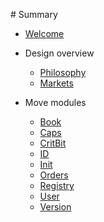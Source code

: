 ‌# Summary​

* [Welcome](Welcome.md)

* Design overview
    * [Philosophy](overview/philosophy.md)
    * [Markets](overview/markets.md)

* Move modules
    * [Book](../../src/move/econia/build/Econia/docs/Book.md)
    * [Caps](../../src/move/econia/build/Econia/docs/Caps.md)
    * [CritBit](../../src/move/econia/build/Econia/docs/CritBit.md)
    * [ID](../../src/move/econia/build/Econia/docs/ID.md)
    * [Init](../../src/move/econia/build/Econia/docs/Init.md)
    * [Orders](../../src/move/econia/build/Econia/docs/Orders.md)
    * [Registry](../../src/move/econia/build/Econia/docs/Registry.md)
    * [User](../../src/move/econia/build/Econia/docs/User.md)
    * [Version](../../src/move/econia/build/Econia/docs/Version.md)